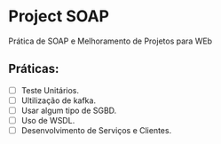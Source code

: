 # Project SOAP

Prática de SOAP e Melhoramento de Projetos para WEb

## Práticas:
- [ ]  Teste Unitários.
- [ ]  Ultilização de kafka.
- [ ]  Usar algum tipo de SGBD.
- [ ]  Uso de WSDL.
- [ ]  Desenvolvimento de Serviços e Clientes.
